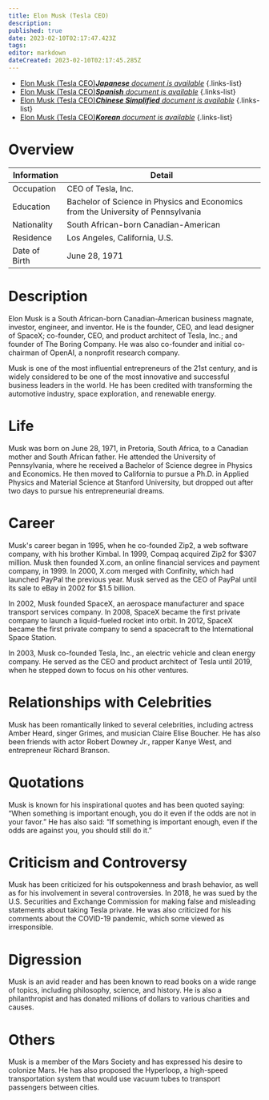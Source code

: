 ```yaml
---
title: Elon Musk (Tesla CEO)
description: 
published: true
date: 2023-02-10T02:17:47.423Z
tags: 
editor: markdown
dateCreated: 2023-02-10T02:17:45.285Z
---
```


- [Elon Musk (Tesla CEO)***Japanese** document is available*](/ja/Knowledge-base/Dictionary/Person/elon-musk-tesla-ceo)
{.links-list}
- [Elon Musk (Tesla CEO)***Spanish** document is available*](/es/Knowledge-base/Dictionary/Person/elon-musk-tesla-ceo)
{.links-list}
- [Elon Musk (Tesla CEO)***Chinese Simplified** document is available*](/zh/Knowledge-base/Dictionary/Person/elon-musk-tesla-ceo)
{.links-list}
- [Elon Musk (Tesla CEO)***Korean** document is available*](/ko/Knowledge-base/Dictionary/Person/elon-musk-tesla-ceo)
{.links-list}


# Overview

| Information | Detail |
| ----------- | ------ |
| Occupation  | CEO of Tesla, Inc. |
| Education   | Bachelor of Science in Physics and Economics from the University of Pennsylvania |
| Nationality | South African-born Canadian-American |
| Residence  | Los Angeles, California, U.S. |
| Date of Birth | June 28, 1971 |

# Description

Elon Musk is a South African-born Canadian-American business magnate, investor, engineer, and inventor. He is the founder, CEO, and lead designer of SpaceX; co-founder, CEO, and product architect of Tesla, Inc.; and founder of The Boring Company. He was also co-founder and initial co-chairman of OpenAI, a nonprofit research company.

Musk is one of the most influential entrepreneurs of the 21st century, and is widely considered to be one of the most innovative and successful business leaders in the world. He has been credited with transforming the automotive industry, space exploration, and renewable energy.

# Life

Musk was born on June 28, 1971, in Pretoria, South Africa, to a Canadian mother and South African father. He attended the University of Pennsylvania, where he received a Bachelor of Science degree in Physics and Economics. He then moved to California to pursue a Ph.D. in Applied Physics and Material Science at Stanford University, but dropped out after two days to pursue his entrepreneurial dreams.

# Career

Musk's career began in 1995, when he co-founded Zip2, a web software company, with his brother Kimbal. In 1999, Compaq acquired Zip2 for $307 million. Musk then founded X.com, an online financial services and payment company, in 1999. In 2000, X.com merged with Confinity, which had launched PayPal the previous year. Musk served as the CEO of PayPal until its sale to eBay in 2002 for $1.5 billion.

In 2002, Musk founded SpaceX, an aerospace manufacturer and space transport services company. In 2008, SpaceX became the first private company to launch a liquid-fueled rocket into orbit. In 2012, SpaceX became the first private company to send a spacecraft to the International Space Station.

In 2003, Musk co-founded Tesla, Inc., an electric vehicle and clean energy company. He served as the CEO and product architect of Tesla until 2019, when he stepped down to focus on his other ventures.

# Relationships with Celebrities

Musk has been romantically linked to several celebrities, including actress Amber Heard, singer Grimes, and musician Claire Elise Boucher. He has also been friends with actor Robert Downey Jr., rapper Kanye West, and entrepreneur Richard Branson.

# Quotations

Musk is known for his inspirational quotes and has been quoted saying: “When something is important enough, you do it even if the odds are not in your favor.” He has also said: “If something is important enough, even if the odds are against you, you should still do it.”

# Criticism and Controversy

Musk has been criticized for his outspokenness and brash behavior, as well as for his involvement in several controversies. In 2018, he was sued by the U.S. Securities and Exchange Commission for making false and misleading statements about taking Tesla private. He was also criticized for his comments about the COVID-19 pandemic, which some viewed as irresponsible.

# Digression

Musk is an avid reader and has been known to read books on a wide range of topics, including philosophy, science, and history. He is also a philanthropist and has donated millions of dollars to various charities and causes.

# Others

Musk is a member of the Mars Society and has expressed his desire to colonize Mars. He has also proposed the Hyperloop, a high-speed transportation system that would use vacuum tubes to transport passengers between cities.